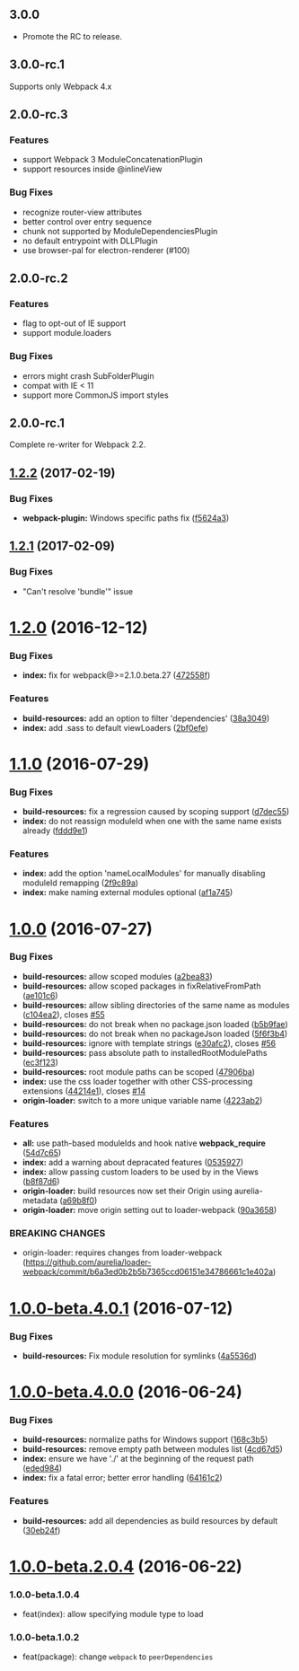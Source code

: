 ## 3.0.0

* Promote the RC to release.

## 3.0.0-rc.1

Supports only Webpack 4.x

## 2.0.0-rc.3

### Features

* support Webpack 3 ModuleConcatenationPlugin
* support resources inside @inlineView

### Bug Fixes

* recognize router-view attributes
* better control over entry sequence
* chunk not supported by ModuleDependenciesPlugin
* no default entrypoint with DLLPlugin
* use browser-pal for electron-renderer (#100)

## 2.0.0-rc.2

### Features

* flag to opt-out of IE support
* support module.loaders

### Bug Fixes

* errors might crash SubFolderPlugin
* compat with IE < 11
* support more CommonJS import styles

## 2.0.0-rc.1

Complete re-writer for Webpack 2.2.

<a name="1.2.2"></a>
## [1.2.2](https://github.com/aurelia/webpack-plugin/compare/1.2.1...v1.2.2) (2017-02-19)


### Bug Fixes

* **webpack-plugin:** Windows specific paths fix ([f5624a3](https://github.com/aurelia/webpack-plugin/commit/f5624a3))



<a name="1.2.1"></a>
## [1.2.1](https://github.com/aurelia/webpack-plugin/compare/1.2.0...v1.2.1) (2017-02-09)

### Bug Fixes

* "Can't resolve 'bundle'" issue

<a name="1.2.0"></a>
# [1.2.0](https://github.com/aurelia/webpack-plugin/compare/1.1.0...v1.2.0) (2016-12-12)


### Bug Fixes

* **index:** fix for webpack@>=2.1.0.beta.27 ([472558f](https://github.com/aurelia/webpack-plugin/commit/472558f))


### Features

* **build-resources:** add an option to filter 'dependencies' ([38a3049](https://github.com/aurelia/webpack-plugin/commit/38a3049))
* **index:** add .sass to default viewLoaders ([2bf0efe](https://github.com/aurelia/webpack-plugin/commit/2bf0efe))



<a name="1.1.0"></a>
# [1.1.0](https://github.com/aurelia/webpack-plugin/compare/1.0.0...v1.1.0) (2016-07-29)


### Bug Fixes

* **build-resources:** fix a regression caused by scoping support ([d7dec55](https://github.com/aurelia/webpack-plugin/commit/d7dec55))
* **index:** do not reassign moduleId when one with the same name exists already ([fddd9e1](https://github.com/aurelia/webpack-plugin/commit/fddd9e1))


### Features

* **index:** add the option 'nameLocalModules' for manually disabling moduleId remapping ([2f9c89a](https://github.com/aurelia/webpack-plugin/commit/2f9c89a))
* **index:** make naming external modules optional ([af1a745](https://github.com/aurelia/webpack-plugin/commit/af1a745))



<a name="1.0.0"></a>
# [1.0.0](https://github.com/aurelia/webpack-plugin/compare/1.0.0-beta.4.0.1...v1.0.0) (2016-07-27)


### Bug Fixes

* **build-resources:** allow scoped modules ([a2bea83](https://github.com/aurelia/webpack-plugin/commit/a2bea83))
* **build-resources:** allow scoped packages in fixRelativeFromPath ([ae101c6](https://github.com/aurelia/webpack-plugin/commit/ae101c6))
* **build-resources:** allow sibling directories of the same name as modules ([c104ea2](https://github.com/aurelia/webpack-plugin/commit/c104ea2)), closes [#55](https://github.com/aurelia/webpack-plugin/issues/55)
* **build-resources:** do not break when no package.json loaded ([b5b9fae](https://github.com/aurelia/webpack-plugin/commit/b5b9fae))
* **build-resources:** do not break when no packageJson loaded ([5f6f3b4](https://github.com/aurelia/webpack-plugin/commit/5f6f3b4))
* **build-resources:** ignore <require> with template strings ([e30afc2](https://github.com/aurelia/webpack-plugin/commit/e30afc2)), closes [#56](https://github.com/aurelia/webpack-plugin/issues/56)
* **build-resources:** pass absolute path to installedRootModulePaths ([ec3f123](https://github.com/aurelia/webpack-plugin/commit/ec3f123))
* **build-resources:** root module paths can be scoped ([47906ba](https://github.com/aurelia/webpack-plugin/commit/47906ba))
* **index:** use the css loader together with other CSS-processing extensions ([44214e1](https://github.com/aurelia/webpack-plugin/commit/44214e1)), closes [#14](https://github.com/aurelia/webpack-plugin/issues/14)
* **origin-loader:** switch to a more unique variable name ([4223ab2](https://github.com/aurelia/webpack-plugin/commit/4223ab2))


### Features

* **all:** use path-based moduleIds and hook native __webpack_require__ ([54d7c65](https://github.com/aurelia/webpack-plugin/commit/54d7c65))
* **index:** add a warning about depracated features ([0535927](https://github.com/aurelia/webpack-plugin/commit/0535927))
* **index:** allow passing custom loaders to be used by in the Views ([b8f87d6](https://github.com/aurelia/webpack-plugin/commit/b8f87d6))
* **origin-loader:** build resources now set their Origin using aurelia-metadata ([a69b8f0](https://github.com/aurelia/webpack-plugin/commit/a69b8f0))
* **origin-loader:** move origin setting out to loader-webpack ([90a3658](https://github.com/aurelia/webpack-plugin/commit/90a3658))


### BREAKING CHANGES

* origin-loader: requires changes from loader-webpack (https://github.com/aurelia/loader-webpack/commit/b6a3ed0b2b5b7365ccd06151e34786661c1e402a)



<a name="1.0.0-beta.4.0.1"></a>
# [1.0.0-beta.4.0.1](https://github.com/aurelia/webpack-plugin/compare/1.0.0-beta.4.0.0...v1.0.0-beta.4.0.1) (2016-07-12)


### Bug Fixes

* **build-resources:** Fix module resolution for symlinks ([4a5536d](https://github.com/aurelia/webpack-plugin/commit/4a5536d))



<a name="1.0.0-beta.4.0.0"></a>
# [1.0.0-beta.4.0.0](https://github.com/aurelia/webpack-plugin/compare/1.0.0-beta.3.0.0...v1.0.0-beta.4.0.0) (2016-06-24)


### Bug Fixes

* **build-resources:** normalize paths for Windows support ([168c3b5](https://github.com/aurelia/webpack-plugin/commit/168c3b5))
* **build-resources:** remove empty path between modules list ([4cd67d5](https://github.com/aurelia/webpack-plugin/commit/4cd67d5))
* **index:** ensure we have './' at the beginning of the request path ([eded984](https://github.com/aurelia/webpack-plugin/commit/eded984))
* **index:** fix a fatal error; better error handling ([64161c2](https://github.com/aurelia/webpack-plugin/commit/64161c2))


### Features

* **build-resources:** add all dependencies as build resources by default ([30eb24f](https://github.com/aurelia/webpack-plugin/commit/30eb24f))



<a name="1.0.0-beta.2.0.4"></a>
# [1.0.0-beta.2.0.4](https://github.com/aurelia/webpack-plugin/compare/1.0.0-beta.2.0.3...v1.0.0-beta.2.0.4) (2016-06-22)



### 1.0.0-beta.1.0.4

* feat(index): allow specifying module type to load

### 1.0.0-beta.1.0.2

* feat(package): change `webpack` to `peerDependencies`
